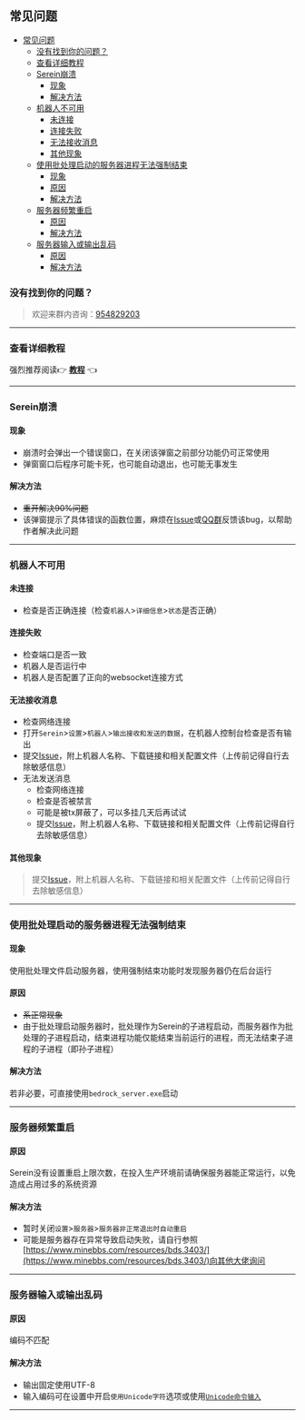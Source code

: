 ## 常见问题  

- [常见问题](#常见问题)
  - [没有找到你的问题？](#没有找到你的问题)
  - [查看详细教程](#查看详细教程)
  - [Serein崩溃](#serein崩溃)
    - [现象](#现象)
    - [解决方法](#解决方法)
  - [机器人不可用](#机器人不可用)
    - [未连接](#未连接)
    - [连接失败](#连接失败)
    - [无法接收消息](#无法接收消息)
    - [其他现象](#其他现象)
  - [使用批处理启动的服务器进程无法强制结束](#使用批处理启动的服务器进程无法强制结束)
    - [现象](#现象-1)
    - [原因](#原因)
    - [解决方法](#解决方法-1)
  - [服务器频繁重启](#服务器频繁重启)
    - [原因](#原因-1)
    - [解决方法](#解决方法-2)
  - [服务器输入或输出乱码](#服务器输入或输出乱码)
    - [原因](#原因-2)
    - [解决方法](#解决方法-3)

### 没有找到你的问题？
> 欢迎来群内咨询：[954829203](https://jq.qq.com/?_wv=1027&amp;k=XNZqPSPv)

---

### 查看详细教程
强烈推荐阅读👉 **[教程](Tutorial.md)** 👈  

---

### Serein崩溃
#### 现象
- 崩溃时会弹出一个错误窗口，在关闭该弹窗之前部分功能仍可正常使用  
- 弹窗窗口后程序可能卡死，也可能自动退出，也可能无事发生

#### 解决方法
- ~~重开解决90%问题~~
- 该弹窗提示了具体错误的函数位置，麻烦在[Issue](https://github.com/Zaitonn/Serein/issues/new)或[QQ群](https://jq.qq.com/?_wv=1027&amp;k=XNZqPSPv)反馈该bug，以帮助作者解决此问题

---

### 机器人不可用

#### 未连接
  - 检查是否正确连接（检查`机器人`>`详细信息`>`状态`是否正确）  


#### 连接失败 
  - 检查端口是否一致
  - 机器人是否运行中
  - 机器人是否配置了正向的websocket连接方式


#### 无法接收消息
  - 检查网络连接
  - 打开`Serein`>`设置`>`机器人`>`输出接收和发送的数据`，在机器人控制台检查是否有输出
  - 提交[Issue](https://github.com/Zaitonn/Serein/issues/new)，附上机器人名称、下载链接和相关配置文件（上传前记得自行去除敏感信息）
- 无法发送消息
  - 检查网络连接
  - 检查是否被禁言
  - 可能是被tx屏蔽了，可以多挂几天后再试试
  - 提交[Issue](https://github.com/Zaitonn/Serein/issues/new)，附上机器人名称、下载链接和相关配置文件（上传前记得自行去除敏感信息）


#### 其他现象
> 提交[Issue](https://github.com/Zaitonn/Serein/issues/new)，附上机器人名称、下载链接和相关配置文件（上传前记得自行去除敏感信息）


---

### 使用批处理启动的服务器进程无法强制结束

#### 现象
使用批处理文件启动服务器，使用强制结束功能时发现服务器仍在后台运行

#### 原因
- ~~系正常现象~~
- 由于批处理启动服务器时，批处理作为Serein的子进程启动，而服务器作为批处理的子进程启动，结束进程功能仅能结束当前运行的进程，而无法结束子进程的子进程（即孙子进程）

#### 解决方法
若非必要，可直接使用`bedrock_server.exe`启动


---

### 服务器频繁重启
#### 原因
Serein没有设置重启上限次数，在投入生产环境前请确保服务器能正常运行，以免造成占用过多的系统资源 

#### 解决方法

- 暂时关闭`设置`>`服务器`>`服务器非正常退出时自动重启`
- 可能是服务器存在异常导致启动失败，请自行参照[https://www.minebbs.com/resources/bds.3403/](https://www.minebbs.com/resources/bds.3403/)向其他大佬询问

---

### 服务器输入或输出乱码
#### 原因
编码不匹配

#### 解决方法
- 输出固定使用UTF-8
- 输入编码可在设置中开启`使用Unicode字符`选项或使用[`Unicode命令输入`](Command.md#\#在服务器中执行命令)

---